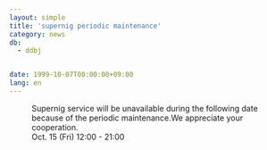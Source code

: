 ```yaml
---
layout: simple
title: 'supernig periodic maintenance'
category: news
db:
  - ddbj


date: 1999-10-07T00:00:00+09:00
lang: en
---
```


<dd>Supernig service will be unavailable during the following date because of the periodic maintenance.We appreciate your cooperation.<br>
<dd>Oct. 15 (Fri) 12:00 - 21:00</dd>
</dd>

